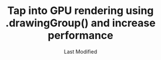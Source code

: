 ---
tags: tips
date: Last Modified
title: Tap into GPU rendering using .drawingGroup() and increase performance
categories: ["Trick"]
---